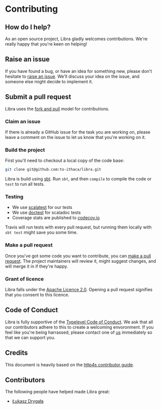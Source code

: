 # Contributing

## How do I help?

As an open source project, Libra gladly welcomes contributions.  We're really happy that you're keen on helping!

## Raise an issue

If you have found a bug, or have an idea for something new, please don't hesitate to [raise an issue](https://github.com/to-ithaca/libra/issues/new).
We'll discuss your idea on the issue, and someone else might decide to implement it.  

## Submit a pull request
Libra uses the [fork and pull](https://help.github.com/articles/about-pull-requests/) model for contributions.

### Claim an issue

If there is already a GitHub issue for the task you are working on, please leave a comment on the issue to let us know that you're working on it.

### Build the project

First you'll need to checkout a local copy of the code base:

```sh
git clone git@github.com:to-ithaca/libra.git
```

Libra is build using [sbt](http://www.scala-sbt.org/).  Run `sbt`, and then `compile` to compile the code or `test` to run all tests.

### Testing

- We use [scalatest](https://github.com/scalatest/scalatest) for our tests
- We use [doctest](https://github.com/tkawachi/sbt-doctest) for scaladoc tests
- Coverage stats are published to [codecov.io](https://codecov.io/gh/to-ithaca/libra)

Travis will run tests with every pull request, but running them locally with `sbt test` might save you some time.

### Make a pull request

Once you've got some code you want to contribute, you can [make a pull request](https://github.com/to-ithaca/libra/pulls/new).
The project maintainers will review it, might suggest changes, and will merge it in if they're happy.

### Grant of licence

Libra falls under the [Apache Licence 2.0](https://github.com/to-ithaca/libra/blob/master/LICENSE).  Opening a pull request signifies that you consent to this licence.

## Code of Conduct

Libra is fully supportive of the [Typelevel Code of Conduct](http://typelevel.org/conduct.html).  We ask that all our contributors adhere to this to create a welcoming envoronment.  If you feel like you're being harrassed, please contact one of [us](https://github.com/to-ithaca/libra#project-maintainers) immediately so that we can support you.

## Credits

This document is heavily based on the [http4s contributor guide](https://github.com/http4s/http4s/blob/master/CONTRIBUTING.md).

## Contributors

The following people have helped made Libra great:

- [Łukasz Drygała](https://github.com/ldrygala)

